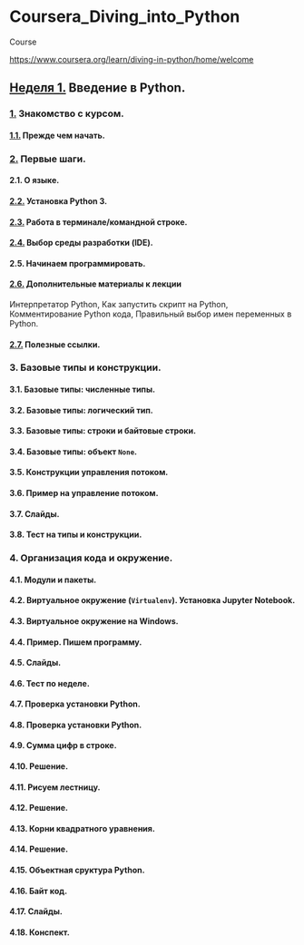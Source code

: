 # Coursera_Diving_into_Python

Course

https://www.coursera.org/learn/diving-in-python/home/welcome

## [Неделя 1.](/Week_1_Introduction_to_Python)                                                    Введение в Python.
### [1.](/Week_1_Introduction_to_Python/1_Introduction_to_the_course)                             Знакомство с курсом.
#### [1.1.](/Week_1_Introduction_to_Python/1_Introduction_to_the_course/1.1_Before_you_start.md)  Прежде чем начать.
### [2.](/Week_1_Introduction_to_Python/2_First_steps)                                            Первые шаги.
#### 2.1.                                                                                         О языке.
#### [2.2.](/Week_1_Introduction_to_Python/2_First_steps/2.2_Installing_Python_3.md)              Установка Python 3.
#### [2.3.](/Week_1_Introduction_to_Python/2_First_steps/2.3_Working_in_terminal_command_line.md) Работа в терминале/командной строке.
#### [2.4.](/Week_1_Introduction_to_Python/2_First_steps/2.4_Choosing_IDE.md)                     Выбор среды разработки (IDE).
#### 2.5.                                                                                         Начинаем программировать.
#### [2.6.](/Week_1_Introduction_to_Python/2_First_steps/2.6_Additional_materials.md)             Дополнительные материалы к лекции
Интерпретатор Python, Как запустить скрипт на Python, Комментирование Python кода, Правильный выбор имен переменных в Python.
#### [2.7.](/Week_1_Introduction_to_Python/2_First_steps/2.7_Helpful_links.md)                    Полезные ссылки.
### 3. Базовые типы и конструкции.
#### 3.1. Базовые типы: численные типы.
#### 3.2. Базовые типы: логический тип.
#### 3.3. Базовые типы: строки и байтовые строки.
#### 3.4. Базовые типы: объект `None`.
#### 3.5. Конструкции управления потоком.
#### 3.6. Пример на управление потоком.
#### 3.7. Слайды.
#### 3.8. Тест на типы и конструкции.
### 4. Организация кода и окружение.
#### 4.1. Модули и пакеты.
#### 4.2. Виртуальное окружение (`Virtualenv`). Установка Jupyter Notebook.
#### 4.3. Виртуальное окружение на Windows.
#### 4.4. Пример. Пишем программу.
#### 4.5. Слайды.
#### 4.6. Тест по неделе.
#### 4.7. Проверка установки Python.
#### 4.8. Проверка установки Python.
#### 4.9. Сумма цифр в строке.
#### 4.10. Решение.
#### 4.11. Рисуем лестницу.
#### 4.12. Решение.
#### 4.13. Корни квадратного уравнения.
#### 4.14. Решение.
#### 4.15. Объектная сруктура Python.
#### 4.16. Байт код.
#### 4.17. Слайды.
#### 4.18. Конспект.






